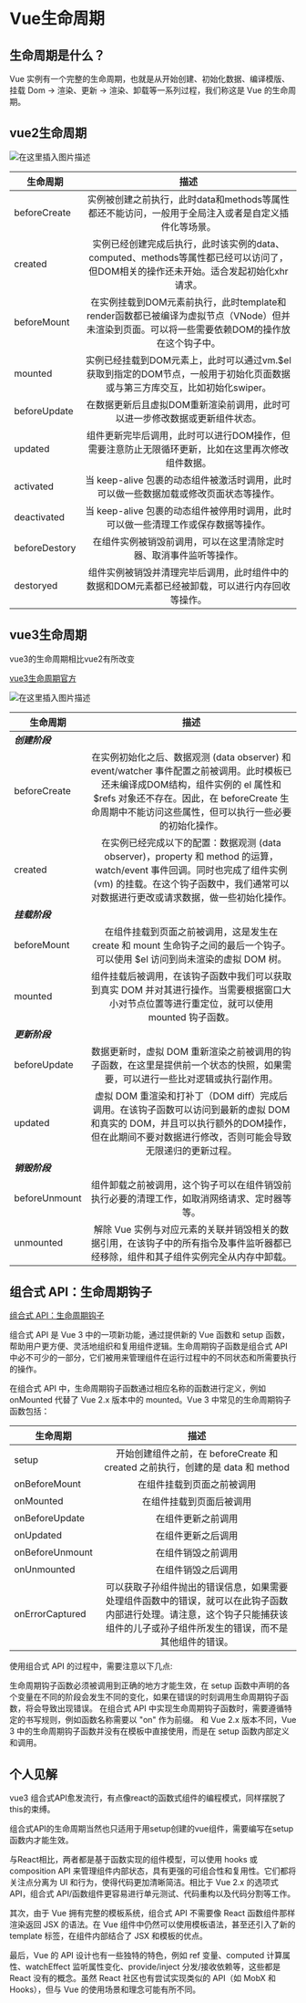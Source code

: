 # Vue生命周期

## 生命周期是什么？
Vue 实例有一个完整的生命周期，也就是从开始创建、初始化数据、编译模版、挂载 Dom -> 渲染、更新 -> 渲染、卸载等一系列过程，我们称这是 Vue 的生命周期。

## vue2生命周期

![在这里插入图片描述](https://p1-jj.byteimg.com/tos-cn-i-t2oaga2asx/gold-user-assets/2019/8/19/16ca74f183827f46~tplv-t2oaga2asx-zoom-in-crop-mark:4536:0:0:0.awebp)


| 生命周期        | 描述           |
| ------------- |:-------------:|
| beforeCreate | 实例被创建之前执行，此时data和methods等属性都还不能访问，一般用于全局注入或者是自定义插件化等场景。 |
| created      | 实例已经创建完成后执行，此时该实例的data、computed、methods等属性都已经可以访问了，但DOM相关的操作还未开始。适合发起初始化xhr请求。   |
| beforeMount | 在实例挂载到DOM元素前执行，此时template和render函数都已被编译为虚拟节点（VNode）但并未渲染到页面。可以将一些需要依赖DOM的操作放在这个钩子中。   |
| mounted | 实例已经挂载到DOM元素上，此时可以通过vm.$el获取到指定的DOM节点，一般用于初始化页面数据或与第三方库交互，比如初始化swiper。 |
| beforeUpdate | 在数据更新后且虚拟DOM重新渲染前调用，此时可以进一步修改数据或更新组件状态。  |
| updated | 组件更新完毕后调用，此时可以进行DOM操作，但需要注意防止无限循环更新，比如在这里再次修改组件数据。     |
| activated |  当 keep-alive 包裹的动态组件被激活时调用，此时可以做一些数据加载或修改页面状态等操作。  |
| deactivated | 当 keep-alive 包裹的动态组件被停用时调用，此时可以做一些清理工作或保存数据等操作。  |
| beforeDestory | 在组件实例被销毁前调用，可以在这里清除定时器、取消事件监听等操作。  |
| destoryed | 组件实例被销毁并清理完毕后调用，此时组件中的数据和DOM元素都已经被卸载，可以进行内存回收等操作。  |

## vue3生命周期

vue3的生命周期相比vue2有所改变

[vue3生命周期官方](https://cn.vuejs.org/guide/essentials/lifecycle.html)

![在这里插入图片描述](https://cn.vuejs.org/assets/lifecycle.16e4c08e.png)


<!-- | 生命周期        | 描述           |
| ------------- |:-------------:|
| setup      | 开始创建组件之前，在 beforeCreate 和 created 之前执行，创建的是 data 和 method |
| onBeforeMount      | 组件挂载到节点上之前执行的函数    |
| onMounted | 组件挂载完成后执行的函数      |
| onBeforeUpdate | 组件更新之前执行的函数     |
| onUpdated | 组件更新完成之后执行的函数   |
| onBeforeUnmount | 组件卸载之前执行的函数     |
| onUnmounted | 组件卸载完成后执行的函数   |
| onActivated | 被包含在 keep-alive 中的组件，会多出两个生命周期钩子函数，被激活时执行   |
| onDeactivated | 比如从 A 组件，切换到 B 组件，A 组件消失时执行     |
| onErrorCaptured | 当捕获一个来自子孙组件的异常时激活钩子函数。     | -->

| 生命周期        |   描述    |
| ------------- |:-------------:|
| ***创建阶段*** |                |
| beforeCreate      | 在实例初始化之后、数据观测 (data observer) 和 event/watcher 事件配置之前被调用。此时模板已还未编译成DOM结构，组件实例的 el 属性和 $refs 对象还不存在。因此，在 beforeCreate 生命周期中不能访问这些属性，但可以执行一些必要的初始化操作。 |
| created      | 在实例已经完成以下的配置：数据观测 (data observer)，property 和 method 的运算，watch/event 事件回调。同时也完成了组件实例 (vm) 的挂载。在这个钩子函数中，我们通常可以对数据进行更改或请求数据，做一些初始化操作。    |
| ***挂载阶段*** |                |
| beforeMount      | 在组件挂载到页面之前被调用，这是发生在 create 和 mount 生命钩子之间的最后一个钩子。可以使用 $el 访问到尚未渲染的虚拟 DOM 树。 |
| mounted      | 组件挂载后被调用，在该钩子函数中我们可以获取到真实 DOM 并对其进行操作。当需要根据窗口大小对节点位置等进行重定位，就可以使用 mounted 钩子函数。  |
| ***更新阶段*** |                |
| beforeUpdate      | 数据更新时，虚拟 DOM 重新渲染之前被调用的钩子函数，在这里是提供前一个状态的快照，如果需要，可以进行一些比对逻辑或执行副作用。 |
| updated      | 虚拟 DOM 重渲染和打补丁（DOM diff）完成后调用。在该钩子函数可以访问到最新的虚拟 DOM 和真实的 DOM，并且可以执行额外的DOM操作，但在此期间不要对数据进行修改，否则可能会导致无限递归的更新过程。  |
| ***销毁阶段*** |                |
| beforeUnmount      | 组件卸载之前被调用，这个钩子可以在组件销毁前执行必要的清理工作，如取消网络请求、定时器等等。 |
| unmounted      | 解除 Vue 实例与对应元素的关联并销毁相关的数据引用，在该钩子中的所有指令及事件监听器都已经移除，组件和其子组件实例完全从内存中卸载。  |

## 组合式 API：生命周期钩子​

[组合式 API：生命周期钩子​](https://cn.vuejs.org/api/composition-api-lifecycle.html)

组合式 API 是 Vue 3 中的一项新功能，通过提供新的 Vue 函数和 setup 函数，帮助用户更方便、灵活地组织和复用组件逻辑。生命周期钩子函数是组合式 API 中必不可少的一部分，它们被用来管理组件在运行过程中的不同状态和所需要执行的操作。

在组合式 API 中，生命周期钩子函数通过相应名称的函数进行定义，例如 onMounted 代替了 Vue 2.x 版本中的 mounted。Vue 3 中常见的生命周期钩子函数包括：


| 生命周期        | 描述           |
| ------------- |:-------------:|
| setup | 开始创建组件之前，在 beforeCreate 和 created 之前执行，创建的是 data 和 method |
| onBeforeMount   | 在组件挂载到页面之前被调用   |
| onMounted | 在组件挂载到页面后被调用   |
| onBeforeUpdate | 在组件更新之前调用 |
| onUpdated | 在组件更新之后调用  |
| onBeforeUnmount | 在组件销毁之前调用     |
| onUnmounted |  在组件销毁之后调用  |
| onErrorCaptured | 可以获取子孙组件抛出的错误信息，如果需要处理组件函数中的错误，就可以在此钩子函数内部进行处理。请注意，这个钩子只能捕获该组件的儿子或孙子组件所发生的错误，而不是其他组件的错误。  |

使用组合式 API 的过程中，需要注意以下几点:

生命周期钩子函数必须被调用到正确的地方才能生效，在 setup 函数中声明的各个变量在不同的阶段会发生不同的变化，如果在错误的时刻调用生命周期钩子函数，将会导致出现错误。
在组合式 API 中实现生命周期钩子函数时，需要遵循特定的书写规则，例如函数名称需要以 "on" 作为前缀。
和 Vue 2.x 版本不同，Vue 3 中的生命周期钩子函数并没有在模板中直接使用，而是在 setup 函数内部定义和调用。


## 个人见解

vue3 组合式API愈发流行，有点像react的函数式组件的编程模式，同样摆脱了this的束缚。

组合式API的生命周期当然也只适用于用setup创建的vue组件，需要编写在setup函数内才能生效。

与React相比，两者都是基于函数实现的组件模型，可以使用 hooks 或 composition API 来管理组件内部状态，具有更强的可组合性和复用性。它们都将关注点分离为 UI 和行为，使得代码更加清晰简洁。相比于 Vue 2.x 的选项式 API，组合式 API/函数组件更容易进行单元测试、代码重构以及代码分割等工作。

其次，由于 Vue 拥有完整的模板系统，组合式 API 不需要像 React 函数组件那样渲染返回 JSX 的语法。在 Vue 组件中仍然可以使用模板语法，甚至还引入了新的 template 标签，在组件内部结合了 JSX 和模板的优点。

最后，Vue 的 API 设计也有一些独特的特色，例如 ref 变量、computed 计算属性、watchEffect 监听属性变化、provide/inject 分发/接收依赖等，这些都是 React 没有的概念。虽然 React 社区也有尝试实现类似的 API（如 MobX 和 Hooks），但与 Vue 的使用场景和理念可能有所不同。

<!--
## vue2与vue3生命周期比较

 ```javascript
vue2           -------      vue3
 
beforeCreate   --------      setup(()=>{})
created        --------      setup(()=>{})
beforeMount    --------      onBeforeMount(()=>{})
mounted        --------     onMounted(()=>{})
beforeUpdate   --------     onBeforeUpdate(()=>{})
updated        --------      onUpdated(()=>{})
beforeDestroy  --------      onBeforeUnmount(()=>{})
destroyed      --------      onUnmounted(()=>{})
activated      --------      onActivated(()=>{})
deactivated    --------      onDeactivated(()=>{})
errorCaptured  --------      onErrorCaptured(()=>{})
``` 

-->

